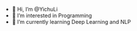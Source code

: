 - 👋 Hi, I’m @YichuLi
- 👀 I’m interested in Programming
- 🌱 I’m currently learning Deep Learning and NLP

<!---
YichuLi/YichuLi is a ✨ special ✨ repository because its `README.md` (this file) appears on your GitHub profile.
You can click the Preview link to take a look at your changes.
--->
